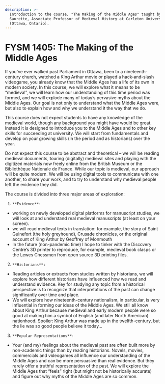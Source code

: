 ```yaml
---
description: >-
  Introduction to the course, "The Making of the Middle Ages" taught by Marc
  Saurette, Associate Professor of Medieval History at Carleton University
  (Ottawa, Ontario).
---
```


# FYSM 1405: The Making of the Middle Ages

If you’ve ever walked past Parliament in Ottawa, been to a nineteenth-century church, watched a King Arthur movie or played a hack-and-slash videogame, you already know that the Middle Ages has a life of its own in modern society. In this course, we will explore what it means to be “medieval”, we will learn how our understanding of this time period was formed, and we will explode many of today’s pervasive myths about the Middle Ages. Our goal is not only to understand what the Middle Ages were, but also to explain how and why we understand it the way that we do. 

This course does not expect students to have any knowledge of the medieval world, though any background you might have would be great. Instead it is designed to introduce you to the Middle Ages and to other key skills for succeeding at university. We will start from fundamentals and develop on your growing skills \(in the period and as historians\) over the year. 

Do not expect this course to be abstract and theoretical – we will be reading medieval documents, touring \(digitally\) medieval sites and  playing with the digitized materials now freely online from the British Museum or the Bibliothèque Nationale de France. While our topic is medieval, our approach will be quite modern. We will be using digital tools to communicate with one another, to share your work, and to try to understand why medieval people left the evidence they did. 

The course is divided into three major areas of exploration: 

1.     **Evidence**: 

* working on newly developed digital platforms for manuscript studies, we will look at and understand real medieval manuscripts \(at least on your screen\).  
* we will read medieval texts in translation: for example, the story of Saint Guinefort \(the holy greyhound\), Crusade chronicles, or the original account of King Arthur by Geoffrey of Monmouth
*  In the future \(non-pandemic time\) I hope to tinker with the Discovery Centre’s 3D printer to reproduce, for example, medieval book clasps or the Lewes Chessmen from open source 3D printing files. 

2.     **Historians**: 

* Reading articles or extracts from studies written by historians, we will explore how different historians have influenced how we read and understand evidence. Key for studying any topic from a historical perspective is to recognize that interpretations of the past can change significantly over time and place.
* We will explore how nineteenth-century nationalism, in particular, is very influential in forming our ideas of the Middle Ages. We still all know about King Arthur because medieval and early modern people were so good at making him a symbol of English \(and later North American\) nationhood. Spoiler: King Arthur was made up in the twelfth-century, but the lie was so good people believe it today…

3.     **Popular Representations**:

* Your \(and my\) feelings about the medieval past are often built more by non-academic things than by reading historians. Novels, movies, commercials and videogames all influence our understanding of the Middle Ages and can be more persuasive than real evidence. But they rarely offer a truthful representation of the past. We will explore the Middle Ages that “feels” right \(but might not be historically accurate\) and figure out why myths of the Middle Ages are so common. 

